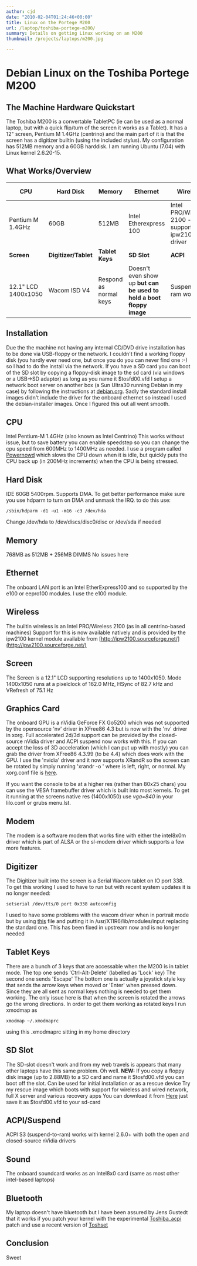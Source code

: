 ```yaml
---
author: cjd
date: "2010-02-04T01:24:46+00:00"
title: Linux on the Portege M200
url: /laptop/toshiba-portege-m200/
summary: Details on getting Linux working on an M200
thumbnail: /projects/laptops/m200.jpg

---
```

# Debian Linux on the Toshiba Portege M200

## The Machine Hardware Quickstart

The Toshiba M200 is a convertable TabletPC (ie can be used as a normal laptop, but with a quick flip/turn of the screen it works as a Tablet).
It has a 12" screen, Pentium M 1.4GHz (centrino) and the main part of it is that the screen has a digitizer builtin (using the included stylus).
My configuration has 512MB memory and a 60GB harddisk.
I am running Ubuntu (7.04) with Linux kernel 2.6.20-15.

## What Works/Overview

| **CPU** | **Hard Disk** | **Memory** | **Ethernet** | **Wireless** | **Graphics Card** | **Modem** |
| -- | -- | -- | -- | -- | -- | -- |
| Pentium M 1.4GHz | 60GB | 512MB | Intel Etherexpress 100 | Intel PRO/Wireless 2100 - supported by ipw2100 driver | nVidia GeForce FX Go5200 | Software-based - supported by sl-modem or intel8x0m |
| **Screen** | **Digitizer/Tablet** | **Tablet Keys** | **SD Slot** | **ACPI** | **Sound** | **Bluetooth** |
| 12.1" LCD 1400x1050 | Wacom ISD V4 | Respond as normal keys | Doesn't even show up **but can be used to hold a boot floppy image** | Suspend to ram works | Intel 8x0 sound | Works

## Installation

Due the the machine not having any internal CD/DVD drive installation has to be done via USB-floppy or the network. I couldn't find a working floppy disk (you hardly ever need one, but once you do you can never find one :-) so I had to do the install via the network.
If you have a SD card you can boot of the SD slot by copying a floppy-disk image to the sd card (via windows or a USB->SD adaptor) as long as you name it $tosfd00.vfd
I setup a network boot server on another box (a Sun Ultra30 running Debian in my case) by following the instructions at [debian.org](http://www.debian.org/releases/stable/i386/ch-install-methods.en.html).
Sadly the standard install images didn't include the driver for the onboard ethernet so instead I used the debian-installer images. Once I figured this out all went smooth.

## CPU

Intel Pentium-M 1.4GHz (also known as Intel Centrino)
This works without issue, but to save battery you can enable speedstep so you can change the cpu speed from 600MHz to 1400MHz as needed.
I use a program called [Powernowd](http://www.deater.net/john/powernowd.html) which slows the CPU down when it is idle, but quickly puts the CPU back up (in 200MHz increments) when the CPU is being stressed.

## Hard Disk

IDE 60GB 5400rpm. Supports DMA. To get better performance make sure you use hdparm to turn on DMA and unmask the IRQ.
to do this use:

``` shell
/sbin/hdparm -d1 -u1 -m16 -c3 /dev/hda
```

Change /dev/hda to /dev/discs/disc0/disc or /dev/sda if needed

## Memory

768MB as 512MB + 256MB DIMMS
No issues here

## Ethernet

The onboard LAN port is an Intel EtherExpress100 and so supported by the e100 or eepro100 modules. I use the e100 module.

## Wireless

The builtin wireless is an Intel PRO/Wireless 2100 (as in all centrino-based machines)
Support for this is now available natively and is provided by the ipw2100 kernel module available from [http://ipw2100.sourceforge.net/](http://ipw2100.sourceforge.net/)

## Screen

The Screen is a 12.1" LCD supporting resolutions up to 1400x1050.
Mode 1400x1050 runs at a pixelclock of 162.0 MHz, HSync of 82.7 kHz and VRefresh of 75.1 Hz

## Graphics Card

The onboard GPU is a nVidia GeForce FX Go5200 which was not supported by the opensource 'nv' driver in XFree86 4.3 but is now with the 'nv' driver in xorg.
Full accelerated 2d/3d support can be provided by the closed-source nVidia driver and ACPI suspend now works with this.
If you can accept the loss of 3D acceleration (which I can put up with mostly) you can grab the driver from XFree86 4.3.99 (to be 4.4) which does work with the GPU.
I use the 'nvidia' driver and it now supports XRandR so the screen can be rotated by simply running 'xrandr -o <orientation>' where <orientation> is left, right, or normal. My xorg.conf file is [here](/files/laptop/xorg.conf).

If you want the console to be at a higher res (rather than 80x25 chars) you can use the VESA framebuffer driver which is built into most kernels.
To get it running at the screens native res (1400x1050) use _vga=840_ in your lilo.conf or grubs menu.lst.

## Modem

The modem is a software modem that works fine with either the intel8x0m driver which is part of ALSA or the sl-modem driver which supports a few more features.

## Digitizer

The Digitizer built into the screen is a Serial Wacom tablet on IO port 338.
To get this working I used to have to run but with recent system updates it is no longer needed:

``` shell
setserial /dev/tts/0 port 0x338 autoconfig
```

I used to have some problems with the wacom driver when in portrait mode but by using [this](/files/laptop/wacom_drv.o) file and putting it in /usr/X11R6/lib/modules/input replacing the standard one. This has been fixed in upstream now and is no longer needed

## Tablet Keys

There are a bunch of 3 keys that are accessable when the M200 is in tablet mode.
The top one sends 'Ctrl-Alt-Delete' (labelled as 'Lock' key)
The second one sends 'Escape'
The bottom one is actually a joystick style key that sends the arrow keys when moved or 'Enter' when pressed down.
Since they are all sent as normal keys nothing is needed to get them working.
The only issue here is that when the screen is rotated the arrows go the wrong directions. In order to get them working as rotated keys I run xmodmap as

``` shell
xmodmap ~/.xmodmaprc
```

using this .xmodmaprc sitting in my home directory

## SD Slot

The SD-slot doesn't work and from my web travels is appears that many other laptops have this same problem.
Oh well.
**NEW:** If you copy a floppy disk image (up to 2.88MB) to a SD card and name it $tosfd00.vfd you can boot off the slot. Can be used for initial installation or as a rescue device
Try my rescue image which boots with support for wireless and wired network, full X server and various recovery apps
You can download it from [Here](/files/laptop/floppy.img) just save it as $tosfd00.vfd to your sd-card

## ACPI/Suspend

ACPI S3 (suspend-to-ram) works with kernel 2.6.0+ with both the open and closed-source nVidia drivers

## Sound

The onboard soundcard works as an Intel8x0 card (same as most other intel-based laptops)

## Bluetooth

My laptop doesn't have bluetooth but I have been assured by Jens Gustedt that it works if you patch your kernel with the experimental [Toshiba\_acpi](http://memebeam.org/toys/ExperimentalToshibaAcpiDriver) patch and use a recent version of [Toshset](http://www.schwieters.org/toshset/)

## Conclusion

Sweet
